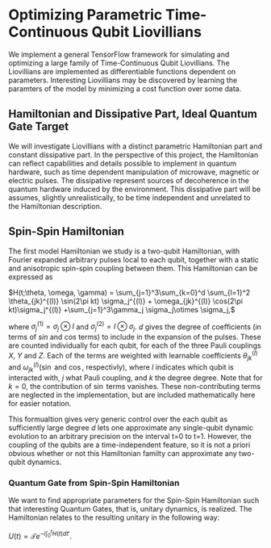 # Optimizing Parametric Time-Continuous Qubit Liovillians

We implement a general TensorFlow framework for simulating and optimizing a large family of Time-Continuous Qubit Liovillians.
The Liovillians are implemented as differentiable functions dependent on parameters. Interesting Liovillians may be discovered by learning the paramters of the model by minimizing a cost function over some data.

## Hamiltonian and Dissipative Part, Ideal Quantum Gate Target

We will investigate Liovillians with a distinct parametric Hamiltonian part and constant dissipative part. In the perspective of this project, the Hamiltonian can reflect capabilities and details possible to implement in quantum hardware, such as time dependent manipulation of microwave, magnetic or electric pulses. The dissipative represent sources of decoherence in the quantum hardware induced by the environment. This dissipative part will be assumes, slightly unrealistically, to be time independent and unrelated to the Hamiltonian description.

## Spin-Spin Hamiltonian

The first model Hamiltonian we study is a two-qubit Hamiltonian, with Fourier expanded arbitrary pulses local to each qubit, together with a static and anisotropic spin-spin coupling between them. This Hamiltonian can be expressed as

$H(t;\theta, \omega, \gamma) = \sum_{j=1}^3\sum_{k=0}^d \sum_{l=1}^2 \theta_{jk}^{(l)} \sin(2\pi kt) \sigma_j^{(l)} + \omega_{jk}^{(l)} \cos(2\pi kt)\sigma_j^{(l)} +\sum_{j=1}^3\gamma_j \sigma_j\otimes \sigma_j,$

where $\sigma_j^{(1)} = \sigma_j \otimes I$ and $\sigma_j^{(2)} =I \otimes \sigma_j$. $d$ gives the degree of coefficients (in terms of $sin$ and $cos$ terms) to include in the expansion of the pulses. These are counted individually for each qubit, for each of the three Pauli couplings $X$, $Y$ and $Z$. Each of the terms are weighted with learnable coefficients $\theta_{jk}^{(l)}$ and $\omega_{jk}^{(l)}$($\sin$ and $\cos$, respectivly), where $l$ indicates which qubit is interacted with, $j$ what Pauli coupling, and $k$ the degree degree. Note that for $k=0$, the contribution of $\sin$ terms vanishes. These non-contributing terms are neglected in the implementation, but are included mathematically here for easier notation.

This formualtion gives very generic control over the each qubit as sufficiently large degree $d$ lets one approximate any single-qubit dynamic evolution to an arbitrary precision on the interval t=0 to t=1. However, the coupling of the qubits are a time-independent feature, so it is not a priori obvious whether or not this Hamiltonian familty can approximate any two-qubit dynamics.

### Quantum Gate from Spin-Spin Hamiltonian

We want to find appropriate parameters for the Spin-Spin Hamiltonian such that interesting Quantum Gates, that is, unitary dynamics, is realized. The Hamiltonian relates to the resulting unitary in the following way:

$U(t) = \mathcal{T}e^{-i \int_0^t H(t)dt'}$.
